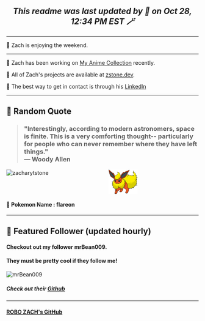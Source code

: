 <h2 align="center" style="font-style: italic; font-weight: bold;">This readme was last updated by 🤖 on Oct 28, 12:34 PM EST 🪄 </h2></a>

---

🤖 Zach is enjoying the weekend.

---

🤖 Zach has been working on [My Anime Collection](https://github.com/ZacharyTStone/My-Anime-Collection) recently.

🤖 All of Zach's projects are available at [zstone.dev](https://www.zstone.dev/).

🤖 The best way to get in contact is through his [LinkedIn](https://www.linkedin.com/in/zacharystone42)

---

<!-- Add a Quotes section -->

## 🤖 Random Quote

<h3>
<blockquote>
  "Interestingly, according to modern astronomers, space is finite. This is a very comforting thought-- particularly for people who can never remember where they have left things."
<br>— Woody Allen
</blockquote>
</h3>

<div style="display: flex; flex-wrap: no-wrap; width: 100%; gap: 16px">
        <img width="50%" src="https://github-readme-streak-stats.herokuapp.com/?user=zacharytstone" alt="zacharytstone" />
    <img width="15%" class='poke-img' src='https://raw.githubusercontent.com/PokeAPI/sprites/master/sprites/pokemon/other/dream-world/136.svg' alt='flareon'/>
</div>

#### 🤖 Pokemon Name : flareon</span>

---

## 🤖 Featured Follower (updated hourly)

#### Checkout out my follower mrBean009.

#### They must be pretty cool if they follow me!

<img style="width: 150px" class='github-img' src='https://avatars.githubusercontent.com/u/104507475?v=4' alt='mrBean009'/>

##### Check out their [Github](https://github.com/mrBean009)

---

#### [ROBO ZACH's GitHub](https://github.com/ROBO-ZACH)
